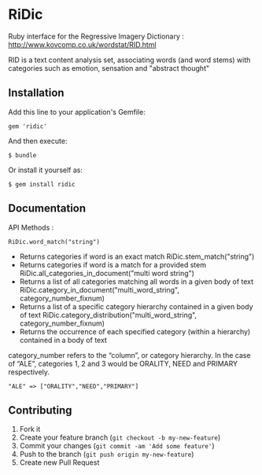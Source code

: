 # RiDic

Ruby interface for the Regressive Imagery Dictionary :  
http://www.kovcomp.co.uk/wordstat/RID.html

RID is a text content analysis set, associating words (and word stems) with  
categories such as emotion, sensation and "abstract thought"

## Installation

Add this line to your application's Gemfile:

    gem 'ridic'

And then execute:

    $ bundle

Or install it yourself as:

    $ gem install ridic

## Documentation

API Methods :

    RiDic.word_match("string")
  * Returns categories if word is an exact match
    RiDic.stem_match("string")
  * Returns categories if word is a match for a provided stem
    RiDic.all_categories_in_document("multi word string")
  * Returns a list of all categories matching all words in a given body of text
    RiDic.category_in_document("multi_word_string", category_number_fixnum)
  * Returns a list of a specific category hierarchy contained in a given body of text
    RiDic.category_distribution("multi_word_string", category_number_fixnum)
  * Returns the occurrence of each specified category (within a hierarchy) contained in a body of text

category_number refers to the “column”, or category hierarchy. In the case of “ALE”, categories 1, 2 and 3 would be ORALITY, NEED and PRIMARY respectively.

    "ALE" => ["ORALITY","NEED","PRIMARY"]

## Contributing

1. Fork it
2. Create your feature branch (`git checkout -b my-new-feature`)
3. Commit your changes (`git commit -am 'Add some feature'`)
4. Push to the branch (`git push origin my-new-feature`)
5. Create new Pull Request
